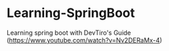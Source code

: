 # Learning-SpringBoot
Learning spring boot with DevTiro's Guide (https://www.youtube.com/watch?v=Nv2DERaMx-4)
